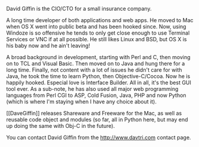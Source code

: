  

David Giffin is the CIO/CTO for a small insurance company. 

A long time developer of both applications and web apps. He moved to Mac when OS X went into public beta and has been hooked since. Now, using Windoze is so offensive he tends to only get close enough to use Terminal Services or VNC if at all possible. He still likes Linux and BSD, but OS X is his baby now and he ain't leaving!

A broad background in development, starting with Perl and C, then moving on to TCL and Visual Basic. Then moved on to Java and hung there for a long time. Finally, not content with a lot of issues he didn't care for with Java, he took the time to learn Python, then Objective-C/Cocoa. Now he is happily hooked. Especial love is Interface Builder. All in all, it's the best GUI tool ever. As a sub-note, he has also used all major web programming languages from Perl CGI to ASP, Cold Fusion, Java, PHP and now Python (which is where I'm staying when I have any choice about it). 

[[DaveGiffin]] releases Shareware and Freeware for the Mac, as well as reusable code object and modules (so far, all in Python here, but may end up doing the same with Obj-C in the future). 

You can contact David Giffin from the http://www.davtri.com contact page.